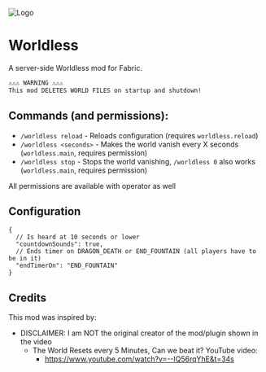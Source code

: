 ﻿![Logo](https://i.imgur.com/udSDGS8.png)

# Worldless
A server-side Worldless mod for Fabric.

```txt
⚠️⚠️⚠️ WARNING ⚠️⚠️⚠️
This mod DELETES WORLD FILES on startup and shutdown!
```

## Commands (and permissions):
- `/worldless reload` - Reloads configuration (requires `worldless.reload`)
- `/worldless <seconds>` - Makes the world vanish every X seconds (`worldless.main`, requires permission)
- `/worldless stop` - Stops the world vanishing, `/worldless 0` also works (`worldless.main`, requires permission)

All permissions are available with operator as well

## Configuration
```json5
{
  // Is heard at 10 seconds or lower
  "countdownSounds": true,
  // Ends timer on DRAGON_DEATH or END_FOUNTAIN (all players have to be in it)
  "endTimerOn": "END_FOUNTAIN"
}
```

## Credits
This mod was inspired by:
- DISCLAIMER: I am NOT the original creator of the mod/plugin shown in the video
  - The World Resets every 5 Minutes, Can we beat it? YouTube video: 
    - https://www.youtube.com/watch?v=--IQ56rqYhE&t=34s
